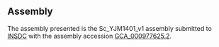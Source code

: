 

Assembly
--------

The assembly presented is the Sc\_YJM1401\_v1 assembly submitted to
[INSDC](http://www.insdc.org) with the assembly accession
[GCA\_000977625.2](http://www.ebi.ac.uk/ena/data/view/GCA_000977625.2).
